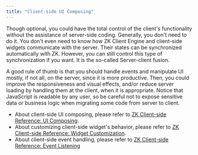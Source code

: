 ```yaml
---
title: "Client-side UI Composing"
---
```


Though optional, you could have the total control of the client's
functionality without the assistance of server-side coding. Generally,
you don't need to do it. You don't even need to know how ZK Client
Engine and client-side widgets communicate with the server. Their states
can be synchronized automatically with ZK. However, you can still
control this type of synchronization if you want. It is the so-called
Server-client fusion.

A good rule of thumb is that you should handle events and manipulate UI
mostly, if not all, on the server, since it is more productive. Then,
you could improve the responsiveness and visual effects, and/or reduce
server loading by handling them at the client, when it is appropriate.
Notice that JavaScript is readable by any user, so be careful not to
expose sensitive data or business logic when migrating some code from
server to client.

- About client-side UI composing, please refer to [ZK Client-side Reference: UI Composing]({{site.baseurl}}/zk_client_side_ref/ui_composing).
- About customizing client-side widget's behavior, please refer to [ZK Client-side Reference: Widget Customization]({{site.baseurl}}/zk_client_side_ref/widget_customization).
- About client-side event handling, please refer to [ZK Client-side Reference: Event Listening]({{site.baseurl}}/zk_client_side_ref/event_listening)
